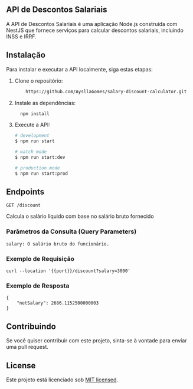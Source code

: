 ## API de Descontos Salariais

A API de Descontos Salariais é uma aplicação Node.js construída com NestJS que fornece serviços para calcular descontos salariais, incluindo INSS e IRRF.

## Instalação

Para instalar e executar a API localmente, siga estas etapas:

1. Clone o repositório:

    ```bash
        https://github.com/AysllaGomes/salary-discount-calculator.git
    ```
2. Instale as dependências:

    ```bash
      npm install
    ```
3. Execute a API:

    ```bash
    # development
    $ npm run start
    
    # watch mode
    $ npm run start:dev
    
    # production mode
    $ npm run start:prod
    ```
   
## Endpoints
`GET /discount`

Calcula o salário líquido com base no salário bruto fornecido

### Parâmetros da Consulta (Query Parameters)

    salary: O salário bruto do funcionário.

### Exemplo de Requisição

    curl --location '{{port}}/discount?salary=3000'

### Exemplo de Resposta

    {
        "netSalary": 2686.1152500000003
    }

## Contribuindo

Se você quiser contribuir com este projeto, sinta-se à vontade para enviar uma pull request.

## License

Este projeto está licenciado sob [MIT licensed](LICENSE).
